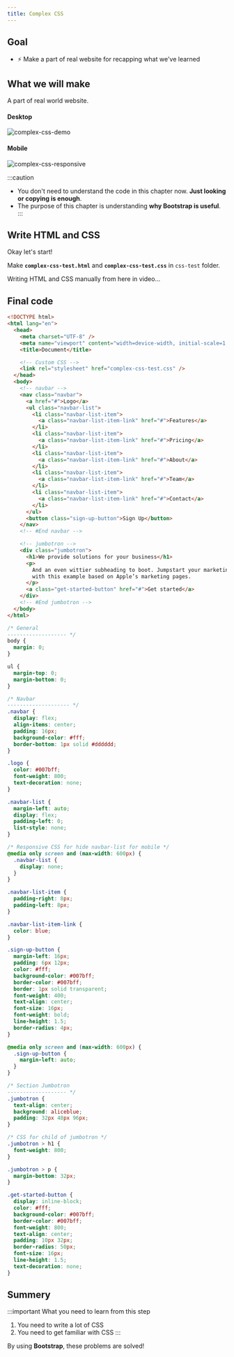 ```yaml
---
title: Complex CSS
---
```


## Goal
  - ⚡ Make a part of real website for recapping what we've learned

## What we will make

A part of real world website.

#### Desktop
![complex-css-demo](../../img/2020-04-29-19-06-52.png)


#### Mobile
![complex-css-responsive](../../img/2020-04-29-19-06-29.png)


:::caution
- You don't need to understand the code in this chapter now. **Just looking or copying is enough**.
- The purpose of this chapter is understanding **why Bootstrap is useful**.
:::

## Write HTML and CSS

Okay let's start!

Make **`complex-css-test.html`** and **`complex-css-test.css`** in `css-test` folder.

Writing HTML and CSS manually from here in video...

## Final code
```html title="complex-css-test.html"
<!DOCTYPE html>
<html lang="en">
  <head>
    <meta charset="UTF-8" />
    <meta name="viewport" content="width=device-width, initial-scale=1.0" />
    <title>Document</title>

    <!-- Custom CSS -->
    <link rel="stylesheet" href="complex-css-test.css" />
  </head>
  <body>
    <!-- navbar -->
    <nav class="navbar">
      <a href="#">Logo</a>
      <ul class="navbar-list">
        <li class="navbar-list-item">
          <a class="navbar-list-item-link" href="#">Features</a>
        </li>
        <li class="navbar-list-item">
          <a class="navbar-list-item-link" href="#">Pricing</a>
        </li>
        <li class="navbar-list-item">
          <a class="navbar-list-item-link" href="#">About</a>
        </li>
        <li class="navbar-list-item">
          <a class="navbar-list-item-link" href="#">Team</a>
        </li>
        <li class="navbar-list-item">
          <a class="navbar-list-item-link" href="#">Contact</a>
        </li>
      </ul>
      <button class="sign-up-button">Sign Up</button>
    </nav>
    <!-- #End navbar -->

    <!-- jumbotron -->
    <div class="jumbotron">
      <h1>We provide solutions for your business</h1>
      <p>
        And an even wittier subheading to boot. Jumpstart your marketing efforts
        with this example based on Apple’s marketing pages.
      </p>
      <a class="get-started-button" href="#">Get started</a>
    </div>
    <!-- #End jumbotron -->
  </body>
</html>
```

```css title="complex-css-test.css"
/* General
------------------- */
body {
  margin: 0;
}

ul {
  margin-top: 0;
  margin-bottom: 0;
}

/* Navbar
-------------------- */
.navbar {
  display: flex;
  align-items: center;
  padding: 16px;
  background-color: #fff;
  border-bottom: 1px solid #dddddd;
}

.logo {
  color: #007bff;
  font-weight: 800;
  text-decoration: none;
}

.navbar-list {
  margin-left: auto;
  display: flex;
  padding-left: 0;
  list-style: none;
}

/* Responsive CSS for hide navbar-list for mobile */
@media only screen and (max-width: 600px) {
  .navbar-list {
    display: none;
  }
}

.navbar-list-item {
  padding-right: 8px;
  padding-left: 8px;
}

.navbar-list-item-link {
  color: blue;
}

.sign-up-button {
  margin-left: 16px;
  padding: 6px 12px;
  color: #fff;
  background-color: #007bff;
  border-color: #007bff;
  border: 1px solid transparent;
  font-weight: 400;
  text-align: center;
  font-size: 16px;
  font-weight: bold;
  line-height: 1.5;
  border-radius: 4px;
}

@media only screen and (max-width: 600px) {
  .sign-up-button {
    margin-left: auto;
  }
}

/* Section Jumbotron
------------------- */
.jumbotron {
  text-align: center;
  background: aliceblue;
  padding: 32px 48px 96px;
}

/* CSS for child of jumbotron */
.jumbotron > h1 {
  font-weight: 800;
}

.jumbotron > p {
  margin-bottom: 32px;
}

.get-started-button {
  display: inline-block;
  color: #fff;
  background-color: #007bff;
  border-color: #007bff;
  font-weight: 800;
  text-align: center;
  padding: 10px 32px;
  border-radius: 50px;
  font-size: 16px;
  line-height: 1.5;
  text-decoration: none;
}
```

## Summery

:::important What you need to learn from this step
  1. You need to write a lot of CSS
  2. You need to get familiar with CSS
:::

By using **Bootstrap**, these problems are solved!